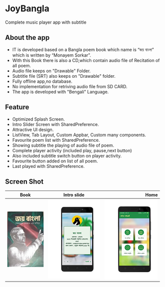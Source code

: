 # JoyBangla
Complete music player app with subtitle

## About the app
* IT is developed based on a Bangla poem book which name is “জয় বাংলা”
which is written by “Monayem Sorkar”.
* With this Book there is also a CD,which contain audio file of Recitation of all poem.
* Audio file keeps on "Drawable" Folder.
* Subtitle file (SRT) also keeps on "Drawable" folder.
* Fully offline app,no database.
* No implementation for retriving audio file from SD CARD.
* The app is developed with "Bengali" Language.


## Feature
* Optimized Splash Screen.
* Intro Slider Screen with SharedPreference.
* Attractive UI design.
* ListView, Tab Layout, Custom Appbar, Custom many components.
* Favourite poem list with SharedPreference.
* Showing subtitle the playing of audio file of poem.
* Complete player activity (included play, pause,next button)
* Also included subtitle switch button on player activity.
* Favourite button added on list of all poem.
* Last played with SharedPreference.

## Screen Shot

[book]: https://github.com/sabuj87/raw/blob/master/JoyBangla%20(Scrn%20sot)/Book.jpg
[intro]: https://github.com/sabuj87/raw/blob/master/JoyBangla%20(Scrn%20sot)/Intro%20slide.png
[home]: https://github.com/sabuj87/raw/blob/master/JoyBangla%20(Scrn%20sot)/Hone.png

|     Book      |     Intro slide |  Home  |
| ------------- |:-------------:  | -----:|
|![alt text][book]  | ![alt text][intro] | ![alt text][home]  |

